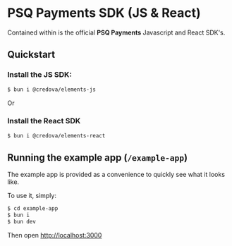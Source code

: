 # PSQ Payments SDK (JS & React)

Contained within is the official **PSQ Payments** Javascript and React SDK's.

## Quickstart

### Install the JS SDK:

```bash
$ bun i @credova/elements-js
```

Or

### Install the React SDK

```bash
$ bun i @credova/elements-react
```

## Running the example app (`/example-app`)

The example app is provided as a convenience to quickly see what it looks like.

To use it, simply:

```bash
$ cd example-app
$ bun i
$ bun dev
```

Then open [http://localhost:3000](http://localhost:3000)
